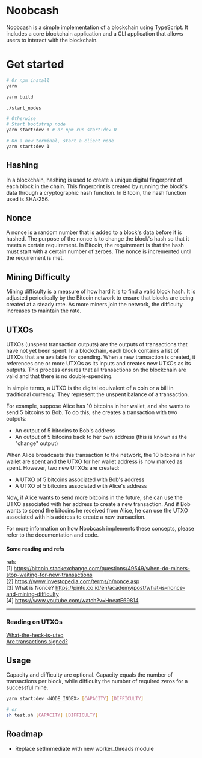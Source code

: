 # Noobcash

Noobcash is a simple implementation of a blockchain using TypeScript. It includes a core blockchain application and a CLI application that allows users to interact with the blockchain.

# Get started

```bash
# Or npm install
yarn

yarn build

./start_nodes

# Otherwise
# Start bootstrap node
yarn start:dev 0 # or npm run start:dev 0

# On a new terminal, start a client node
yarn start:dev 1
```

## Hashing

In a blockchain, hashing is used to create a unique digital fingerprint of each block in the chain. This fingerprint is created by running the block's data through a cryptographic hash function. In Bitcoin, the hash function used is SHA-256.

## Nonce

A nonce is a random number that is added to a block's data before it is hashed. The purpose of the nonce is to change the block's hash so that it meets a certain requirement. In Bitcoin, the requirement is that the hash must start with a certain number of zeroes. The nonce is incremented until the requirement is met.

## Mining Difficulty

Mining difficulty is a measure of how hard it is to find a valid block hash. It is adjusted periodically by the Bitcoin network to ensure that blocks are being created at a steady rate. As more miners join the network, the difficulty increases to maintain the rate.

## UTXOs

UTXOs (unspent transaction outputs) are the outputs of transactions that have not yet been spent. In a blockchain, each block contains a list of UTXOs that are available for spending. When a new transaction is created, it references one or more UTXOs as its inputs and creates new UTXOs as its outputs. This process ensures that all transactions on the blockchain are valid and that there is no double-spending.

In simple terms, a UTXO is the digital equivalent of a coin or a bill in traditional currency. They represent the unspent balance of a transaction.

For example, suppose Alice has 10 bitcoins in her wallet, and she wants to send 5 bitcoins to Bob. To do this, she creates a transaction with two outputs:

- An output of 5 bitcoins to Bob's address
- An output of 5 bitcoins back to her own address (this is known as the "change" output)

When Alice broadcasts this transaction to the network, the 10 bitcoins in her wallet are spent and the UTXO for her wallet address is now marked as spent. However, two new UTXOs are created:

- A UTXO of 5 bitcoins associated with Bob's address
- A UTXO of 5 bitcoins associated with Alice's address

Now, if Alice wants to send more bitcoins in the future, she can use the UTXO associated with her address to create a new transaction. And if Bob wants to spend the bitcoins he received from Alice, he can use the UTXO associated with his address to create a new transaction.

For more information on how Noobcash implements these concepts, please refer to the documentation and code.

#### Some reading and refs

refs  
[1] https://bitcoin.stackexchange.com/questions/49549/when-do-miners-stop-waiting-for-new-transactions  
[2] https://www.investopedia.com/terms/n/nonce.asp  
[3] What is Nonce? https://pintu.co.id/en/academy/post/what-is-nonce-and-mining-difficulty  
[4] https://www.youtube.com/watch?v=HneatE69814

<hr/>

### Reading on UTXOs

[What-the-heck-is-utxo](https://medium.com/bitbees/what-the-heck-is-utxo-ca68f2651819)  
[Are transactions signed?](https://bitcoin.stackexchange.com/questions/106039/are-utxos-signed-with-a-private-key)

## Usage

Capacity and difficulty are optional. Capacity equals the number of transactions per block,
while difficulty the number of required zeros for a successful mine.

```bash
yarn start:dev <NODE_INDEX> [CAPACITY] [DIFFICULTY]

# or
sh test.sh [CAPACITY] [DIFFICULTY]
```

## Roadmap

- Replace setImmediate with new worker_threads module
